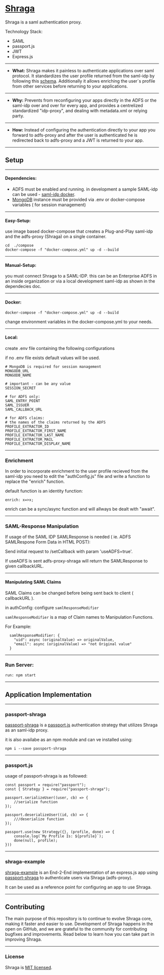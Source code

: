 # [Shraga](https://shragauser.github.io/adfs-proxy-shraga/)

Shraga is a saml authentication proxy.

Technology Stack:
* SAML
* passport.js
* JWT
* Express.js

----

* **What:** Shraga makes it painless to authenticate applications over saml protocol.
It standardizes the user profile returned from the saml-idp by following this [schema](https://tools.ietf.org/html/draft-smarr-vcarddav-portable-contacts-00).
Additionally it allows enriching the user`s profile from other services before returning to your applications.

----

* **Why:** Prevents from reconfiguring your apps directly in the ADFS or the saml-idp over and over for every app, and provides a centrelized standardized "idp-proxy", and dealing with metadata.xml or relying party.

----

* **How:** Instead of configuring the authentication directly to your app you forward to adfs-proxy and after the user is authenticated he is redirected back to adfs-proxy and a JWT is returned to your app.


---

## Setup

----
#### Dependencies:
* ADFS must be enabled and running. in development a sample SAML-idp can be used - [saml-idp docker](https://github.com/kristophjunge/docker-test-saml-idp).
* [MongoDB](https://www.mongodb.com/) instance must be provided via .env or docker-compose variables ( for session management)

----

#### Easy-Setup:
use image based docker-compose that creates a Plug-and-Play saml-idp and the adfs-proxy (Shraga) on a single container. 

```
cd  ./compose
docker-compose -f "docker-compose.yml" up -d --build
```

----

#### Manual-Setup:
you must connect Shraga to a SAML-IDP. this can be an Enterprise ADFS in an inside organization or via a local development saml-idp as shown in the dependecies doc.

----

#### Docker:

 ```
 docker-compose -f "docker-compose.yml" up -d --build
 ```

 change environment variables in the docker-compose.yml to your needs. 

----
#### Local: 
create .env file containing the following configurations

if no .env file exists default values will be used.
```
# MongoDB is required for session management
MONGODB_URL
MONGODB_NAME

# important - can be any value
SESSION_SECRET

# for ADFS only:
SAML_ENTRY_POINT
SAML_ISSUER
SAML_CALLBACK_URL

# for ADFS claims:
# the names of the claims returned by the ADFS
PROFILE_EXTRACTOR_ID
PROFILE_EXTRACTOR_FIRST_NAME
PROFILE_EXTRACTOR_LAST_NAME
PROFILE_EXTRACTOR_MAIL
PROFILE_EXTRACTOR_DISPLAY_NAME
```

----

### Enrichment
In order to incorporate enrichment to the user profile recieved from the saml-idp you need to edit the "authConfig.js" file and write a function to replace the "enrich" function.

default function is an identity function:
```
enrich: x=>x;
```
enrich can be a sync/async function and will allways be dealt with "await". 

----

### SAML-Response Manipulation
If usage of the SAML IDP SAMLResponse is needed ( ie. ADFS SAMLRespone Form Data in HTML POST):


Send initial request to /setCallback with param 'useADFS=true'.

If useADFS is sent adfs-proxy-shraga will return the SAMLResponse to given callbackURL.

----

#### Manipulating SAML Claims

SAML Claims can be changed before being sent back to client ( callbackURL ).

in authConfig: configure ```samlResponseModifier```

```samlResponseModifier``` is a map of Claim names to Manipulation Functions. 

For Example:

```
  samlResponseModifier: {
    "uid": async (originalValue) => originalValue,
    "email": async (originalValue) => "not Original value"
  }
```

----
### Run Server: 
```
run: npm start
```


---

## Application Implementation

----
### passport-shraga

[passport-shraga](https://github.com/ShragaUser/passport-shraga) is a [passport.js](http://www.passportjs.org/) authentication strategy that utilizes Shraga as an saml-idp proxy. 

it is also availabe as an npm module and can ve installed using: 
```
npm i --save passport-shraga
```

----
### passport.js

usage of passport-shraga is as followed:

```
const passport = require("passport");
const { Strategy } = require("passport-shraga");

passport.serializeUser((user, cb) => {
    //serialize function
});

passport.deserializeUser((id, cb) => {
    ///deserialize function
});

passport.use(new Strategy({}, (profile, done) => {
    console.log(`My Profile Is: ${profile}`);
    done(null, profile);
}))
```

----
### shraga-example

[shraga-example](https://github.com/ShragaUser/shraga-example) is an End-2-End implementation of an express.js app using [passport-shraga](https://github.com/ShragaUser/passport-shraga) to authenticate users via Shraga (adfs-proxy). 

It can be used as a reference point for configuring an app to use Shraga.

---

## Contributing

The main purpose of this repository is to continue to evolve Shraga core, making it faster and easier to use. Development of Shraga happens in the open on GitHub, and we are grateful to the community for contributing bugfixes and improvements. Read below to learn how you can take part in improving Shraga.

---

### License

Shraga is [MIT licensed](./LICENSE).